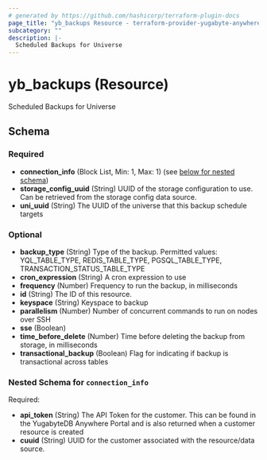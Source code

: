 ```yaml
---
# generated by https://github.com/hashicorp/terraform-plugin-docs
page_title: "yb_backups Resource - terraform-provider-yugabyte-anywhere"
subcategory: ""
description: |-
  Scheduled Backups for Universe
---
```


# yb_backups (Resource)

Scheduled Backups for Universe



<!-- schema generated by tfplugindocs -->
## Schema

### Required

- **connection_info** (Block List, Min: 1, Max: 1) (see [below for nested schema](#nestedblock--connection_info))
- **storage_config_uuid** (String) UUID of the storage configuration to use. Can be retrieved from the storage config data source.
- **uni_uuid** (String) The UUID of the universe that this backup schedule targets

### Optional

- **backup_type** (String) Type of the backup. Permitted values: YQL_TABLE_TYPE, REDIS_TABLE_TYPE, PGSQL_TABLE_TYPE, TRANSACTION_STATUS_TABLE_TYPE
- **cron_expression** (String) A cron expression to use
- **frequency** (Number) Frequency to run the backup, in milliseconds
- **id** (String) The ID of this resource.
- **keyspace** (String) Keyspace to backup
- **parallelism** (Number) Number of concurrent commands to run on nodes over SSH
- **sse** (Boolean)
- **time_before_delete** (Number) Time before deleting the backup from storage, in milliseconds
- **transactional_backup** (Boolean) Flag for indicating if backup is transactional across tables

<a id="nestedblock--connection_info"></a>
### Nested Schema for `connection_info`

Required:

- **api_token** (String) The API Token for the customer. This can be found in the YugabyteDB Anywhere Portal and is also returned when a customer resource is created
- **cuuid** (String) UUID for the customer associated with the resource/data source.


